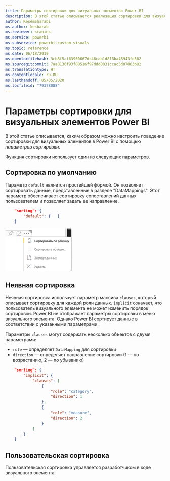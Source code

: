 ```yaml
---
title: Параметры сортировки для визуальных элементов Power BI
description: В этой статье описывается реализация сортировки для визуальных элементов Power BI.
author: KesemSharabi
ms.author: kesharab
ms.reviewer: sranins
ms.service: powerbi
ms.subservice: powerbi-custom-visuals
ms.topic: reference
ms.date: 06/18/2019
ms.openlocfilehash: 3cb8f5af63960667dc46cab1d818ba48943fd582
ms.sourcegitcommit: 7aa0136f93f88516f97ddd8031ccac5d07863b92
ms.translationtype: HT
ms.contentlocale: ru-RU
ms.lasthandoff: 05/05/2020
ms.locfileid: "79378088"
---
```

# <a name="sorting-options-for-power-bi-visuals"></a>Параметры сортировки для визуальных элементов Power BI

В этой статье описывается, каким образом можно настроить поведение сортировки для визуальных элементов в Power BI с помощью *параметров сортировки*. 

Функция сортировки использует один из следующих параметров.

## <a name="default-sorting"></a>Сортировка по умолчанию

Параметр `default` является простейшей формой. Он позволяет сортировать данные, представленные в разделе "DataMappings". Этот параметр обеспечивает сортировку сопоставлений данных пользователем и позволяет задать ее направление.

```json
    "sorting": {
        "default": {   }
    }
```

![Параметры сортировки в контекстном меню](media/sort-options/sorting.png)

## <a name="implicit-sorting"></a>Неявная сортировка

Неявная сортировка использует параметр массива `clauses`, который описывает сортировку для каждой роли данных. `implicit` означает, что пользователь визуального элемента не может изменить порядок сортировки. Power BI не отображает параметры сортировки в меню визуального элемента. Однако Power BI сортирует данные в соответствии с указанными параметрами.

Параметры `clauses` могут содержать несколько объектов с двумя параметрами:

- `role` — определяет `DataMapping` для сортировки
- `direction` — определяет направление сортировки (1 — по возрастанию, 2 — по убыванию)

```json
    "sorting": {
        "implicit": {
            "clauses": [
                {
                    "role": "category",
                    "direction": 1
                },
                {
                    "role": "measure",
                    "direction": 2
                }
            ]
        }
    }
```

## <a name="custom-sorting"></a>Пользовательская сортировка

Пользовательская сортировка управляется разработчиком в коде визуального элемента.
